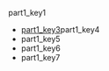 part1_key1
- [part1_key3](http://codepen.io/navgurukul/full/oBNexy)part1_key4
- part1_key5
- part1_key6
- part1_key7
